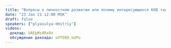 ```yaml
---
title: "Вопросы о личностном развитии или почему интересующихся КОБ так немного"
date: "23 Jan 21 12:00 MSK"
draft: false
speakers: ["plyasulya-dmitriy"]  
videos:
  доклад: UAEpMz4RxOo
  обсуждение доклада: oVTEB9_oUPo
---
```

